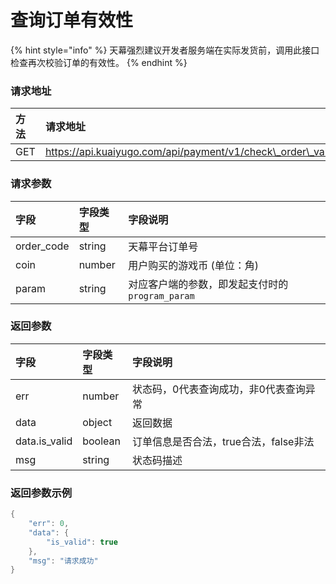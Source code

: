 # 查询订单有效性

{% hint style="info" %}
天幕强烈建议开发者服务端在实际发货前，调用此接口检查再次校验订单的有效性。
{% endhint %}

### **请求地址**

| 方法 | 请求地址 |
| :--- | :--- |
| GET | https://api.kuaiyugo.com/api/payment/v1/check\_order\_validities |

### **请求参数**

| 字段 | 字段类型 | 字段说明 |
| :--- | :--- | :--- |
| order\_code | string | 天幕平台订单号 |
| coin | number | 用户购买的游戏币 \(单位：角\) |
| param | string | 对应客户端的参数，即发起支付时的 `program_param` |

### **返回参数**

| 字段 | 字段类型 | 字段说明 |
| :--- | :--- | :--- |
| err | number | 状态码，0代表查询成功，非0代表查询异常 |
| data | object | 返回数据 |
| data.is\_valid | boolean | 订单信息是否合法，true合法，false非法 |
| msg | string | 状态码描述 |

### **返回参数示例**

```java
{
    "err": 0,
    "data": {
        "is_valid": true
    },
    "msg": "请求成功"
}
```



